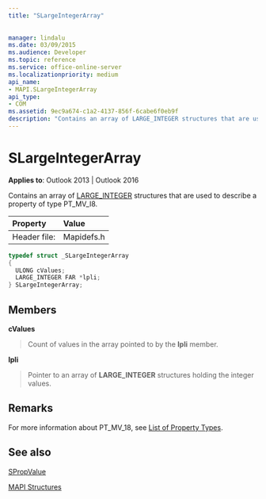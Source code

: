 ```yaml
---
title: "SLargeIntegerArray"
 
 
manager: lindalu
ms.date: 03/09/2015
ms.audience: Developer
ms.topic: reference
ms.service: office-online-server
ms.localizationpriority: medium
api_name:
- MAPI.SLargeIntegerArray
api_type:
- COM
ms.assetid: 9ec9a674-c1a2-4137-856f-6cabe6f0eb9f
description: "Contains an array of LARGE_INTEGER structures that are used to describe a property of type PT_MV_I8."
---
```


# SLargeIntegerArray

  
  
**Applies to**: Outlook 2013 | Outlook 2016 
  
Contains an array of [LARGE_INTEGER](https://go.microsoft.com/fwlink/?LinkId=132130) structures that are used to describe a property of type PT_MV_I8. 
  
|Property |Value |
|:-----|:-----|
|Header file:  <br/> |Mapidefs.h  <br/> |
   
```cpp
typedef struct _SLargeIntegerArray
{
  ULONG cValues;
  LARGE_INTEGER FAR *lpli;
} SLargeIntegerArray;

```

## Members

 **cValues**
  
> Count of values in the array pointed to by the **lpli** member. 
    
 **lpli**
  
> Pointer to an array of **LARGE_INTEGER** structures holding the integer values. 
    
## Remarks

For more information about PT_MV_18, see [List of Property Types](property-types.md).
  
## See also



[SPropValue](spropvalue.md)


[MAPI Structures](mapi-structures.md)


